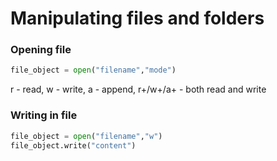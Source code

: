 # Manipulating files and folders
### Opening file
```python
file_object = open("filename","mode")
```
r - read, w - write, a - append, r+/w+/a+ - both read and write
### Writing in file
```python
file_object = open("filename","w")
file_object.write("content")
```
